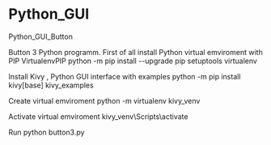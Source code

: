 # Python_GUI
Python_GUI_Button

Button 3 Python programm.
First of all install Python virtual emviroment with PIP 
VirtualenvPIP
python -m pip install --upgrade pip setuptools virtualenv


Install Kivy , Python GUI interface with examples 
python -m pip install kivy[base] kivy_examples

Create virtual emviroment
python -m virtualenv kivy_venv

Activate virtual emviroment
kivy_venv\Scripts\activate

Run 
python button3.py

